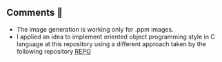 ## Comments :memo:
 - The image generation is working only for .ppm images.
 - I applied an idea to implement oriented object programming style in C language at this repository using a different approach taken by the following repository [REPO](https://github.com/vortex2jm/OOP-in-Clanguage)
